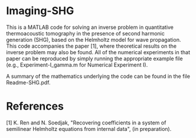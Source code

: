 # Imaging-SHG
This is a MATLAB code for solving an inverse problem in quantitative thermoacoustic tomography in the presence of second harmonic generation (SHG), based on the Helmholtz model for wave propagation. This code accompanies the paper [1], where theoretical results on the inverse problem may also be found. All of the numerical experiments in that paper can be reproduced by simply running the appropriate example file (e.g., Experiment-I_gamma.m for Numerical Experiment I). 

A summary of the mathematics underlying the code can be found in the file Readme-SHG.pdf.


References
===================

[1] K. Ren and N. Soedjak, "Recovering coefficients in a system of semilinear Helmholtz equations from internal data", (in preparation).
